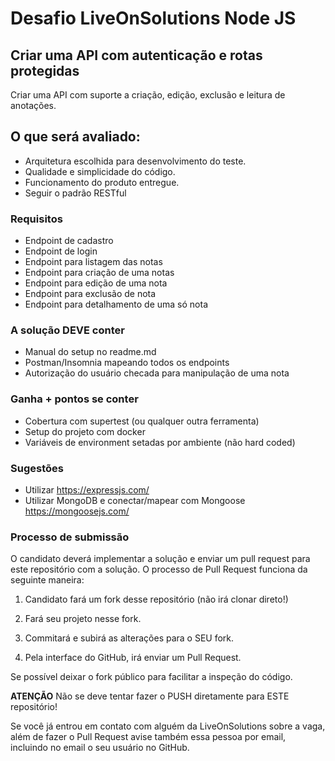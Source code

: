 # Desafio LiveOnSolutions Node JS

## Criar uma API com autenticação e rotas protegidas
Criar uma API com suporte a criação, edição, exclusão e leitura de anotações.

## O que será avaliado:
- Arquitetura escolhida para desenvolvimento do teste.
- Qualidade e simplicidade do código.
- Funcionamento do produto entregue.
- Seguir o padrão RESTful

### Requisitos  
- Endpoint de cadastro
- Endpoint de login
- Endpoint para listagem das notas
- Endpoint para criação de uma notas
- Endpoint para edição de uma nota
- Endpoint para exclusão de nota
- Endpoint para detalhamento de uma só nota

### A solução DEVE conter
- Manual do setup no readme.md
- Postman/Insomnia mapeando todos os endpoints
- Autorização do usuário checada para manipulação de uma nota

### **Ganha + pontos se conter** ###
- Cobertura com supertest (ou qualquer outra ferramenta)
- Setup do projeto com docker
- Variáveis de environment setadas por ambiente (não hard coded)

### Sugestões ###
- Utilizar https://expressjs.com/
- Utilizar MongoDB e conectar/mapear com Mongoose https://mongoosejs.com/

### Processo de submissão ###
O candidato deverá implementar a solução e enviar um pull request para este repositório com a solução.
O processo de Pull Request funciona da seguinte maneira:
1. Candidato fará um fork desse repositório (não irá clonar direto!)

2. Fará seu projeto nesse fork.

3. Commitará e subirá as alterações para o SEU fork.

4. Pela interface do GitHub, irá enviar um Pull Request.

Se possível deixar o fork público para facilitar a inspeção do código.

**ATENÇÃO**
Não se deve tentar fazer o PUSH diretamente para ESTE repositório!

Se você já entrou em contato com alguém da LiveOnSolutions sobre a vaga, além de fazer o Pull Request avise também essa pessoa por email, incluindo no email o seu usuário no GitHub.
